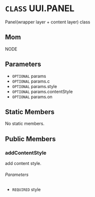 # `CLASS` UUI.PANEL
Panel(wrapper layer + content layer) class

## Mom
NODE

## Parameters
* `OPTIONAL` params 
* `OPTIONAL` params.c 
* `OPTIONAL` params.style 
* `OPTIONAL` params.contentStyle 
* `OPTIONAL` params.on 

## Static Members
No static members.

## Public Members

### addContentStyle
add content style.
###### Parameters
* `REQUIRED` style
